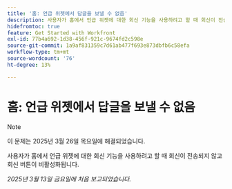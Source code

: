 ```yaml
---
title: '홈: 언급 위젯에서 답글을 보낼 수 없음'
description: 사용자가 홈에서 언급 위젯에 대한 회신 기능을 사용하려고 할 때 회신이 전송되지 않고 회신 버튼이 비활성화됩니다.
hidefromtoc: true
feature: Get Started with Workfront
exl-id: 77b4a692-1d38-456f-921c-9674fd2c598e
source-git-commit: 1a9af831359c7d61ab477f693e873dbfb6c58efa
workflow-type: tm+mt
source-wordcount: '76'
ht-degree: 13%

---
```


# 홈: 언급 위젯에서 답글을 보낼 수 없음

>[!NOTE]
>
>이 문제는 2025년 3월 26일 목요일에 해결되었습니다.

사용자가 홈에서 언급 위젯에 대한 회신 기능을 사용하려고 할 때 회신이 전송되지 않고 회신 버튼이 비활성화됩니다.

_2025년 3월 13일 금요일에 처음 보고되었습니다._
